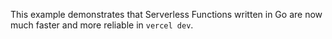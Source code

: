 This example demonstrates that Serverless Functions written in Go are now much faster and more reliable in `vercel dev`.
